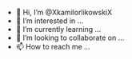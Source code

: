 - 👋 Hi, I’m @XkamilorlikowskiX
- 👀 I’m interested in ...
- 🌱 I’m currently learning ...
- 💞️ I’m looking to collaborate on ...
- 📫 How to reach me ...

<!---
XkamilorlikowskiX/XkamilorlikowskiX is a ✨ special ✨ repository because its `README.md` (this file) appears on your GitHub profile.
You can click the Preview link to take a look at your changes.
--->
